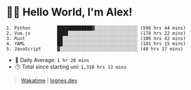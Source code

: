 # 🎷🐛 Hello World, I'm Alex!

```
1. Python          █████████████▓░░░░░░░░░░░░░░░░ (598 hrs 44 mins)
2. Vue.js          ████░░░░░░░░░░░░░░░░░░░░░░░░░░ (178 hrs 22 mins)
3. Rust            ██░░░░░░░░░░░░░░░░░░░░░░░░░░░░ (106 hrs 42 mins)
4. YAML            ██░░░░░░░░░░░░░░░░░░░░░░░░░░░░ (101 hrs 15 mins)
5. JavaScript      ▓░░░░░░░░░░░░░░░░░░░░░░░░░░░░░ (40 hrs 17 mins)
```
- 💪 Daily Average: `1 hr 28 mins`
- 🕑 Total since starting uni: `1,310 hrs 13 mins`

> [Wakatime](https://wakatime.com/@lognes) | [lognes.dev](https://lognes.dev)